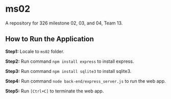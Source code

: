 # ms02

A repository for 326 milestone 02, 03, and 04, Team 13.

## How to Run the Application

**Step1:** Locale to `ms02` folder.

**Step2:** Run command `npm install express` to install express.

**Step3:** Run command `npm install sqlite3` to install sqlite3.

**Step4:** Run command `node back-end/express_server.js` to run the web app.

**Step5:** Run `[Ctrl+C]` to terminate the web app.
